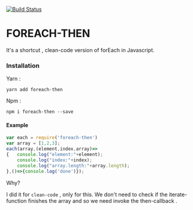 
[![Build Status](https://travis-ci.org/rokity/foreach-then.svg?branch=master)](https://travis-ci.org/rokity/foreach-then)

# FOREACH-THEN

It's a shortcut , clean-code version of forEach in Javascript.

### Installation

Yarn :
```
yarn add foreach-then
```
Npm :
```
npm i foreach-then --save
```

#### Example 
```javascript
var each = require('foreach-then')
var array = [1,2,3];
each(array,(element,index,array)=>
{   console.log("element:"+element);
    console.log("index:"+index);
    console.log("array.length:"+array.length);
},()=>{console.log('done')});
```

Why?

I did it for `clean-code` , only for this.
We don't need to check if the iterate-function finishes the array and so we need invoke the then-callback .